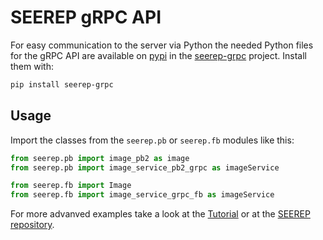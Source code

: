 # SEEREP gRPC API

For easy communication to the server via Python the needed Python files for the gRPC API are available on
[pypi](https://pypi.org/) in the [seerep-grpc](https://pypi.org/project/seerep-grpc/) project. Install them with:

```bash
pip install seerep-grpc
```

## Usage

Import the classes from the `seerep.pb` or `seerep.fb` modules like this:

```python
from seerep.pb import image_pb2 as image
from seerep.pb import image_service_pb2_grpc as imageService
```

```python
from seerep.fb import Image
from seerep.fb import image_service_grpc_fb as imageService
```

For more advanved examples take a look at the [Tutorial](/tutorials/overview/) or at the [SEEREP repository](https://github.com/agri-gaia/seerep/tree/main/examples/python/gRPC).
